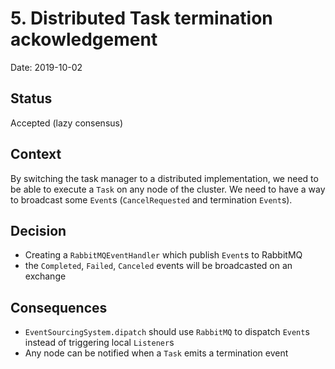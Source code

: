 # 5. Distributed Task termination ackowledgement

Date: 2019-10-02

## Status

Accepted (lazy consensus)

## Context

By switching the task manager to a distributed implementation, we need to be able to execute a `Task` on any node of the cluster.
We need to have a way to broadcast some `Event`s (`CancelRequested` and termination `Event`s).

## Decision

 * Creating a `RabbitMQEventHandler` which publish `Event`s to RabbitMQ
 * the `Completed`, `Failed`, `Canceled` events will be broadcasted on an exchange


## Consequences

 * `EventSourcingSystem.dipatch` should use `RabbitMQ` to dispatch `Event`s instead of triggering local `Listener`s
 * Any node can be notified when a `Task` emits a termination event


